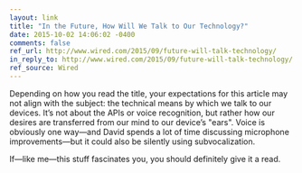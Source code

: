 ```yaml
---
layout: link
title: "In the Future, How Will We Talk to Our Technology?"
date: 2015-10-02 14:06:02 -0400
comments: false
ref_url: http://www.wired.com/2015/09/future-will-talk-technology/
in_reply_to: http://www.wired.com/2015/09/future-will-talk-technology/
ref_source: Wired
---
```


Depending on how you read the title, your expectations for this article may not align with the subject: the technical means by which we talk to our devices. It’s not about the APIs or voice recognition, but rather how our desires are transferred from our mind to our device’s "ears". Voice is obviously one way—and David spends a lot of time discussing microphone improvements—but it could also be silently using subvocalization.

If—like me—this stuff fascinates you, you should definitely give it a read.